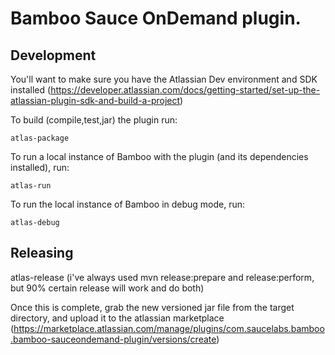 # Bamboo Sauce OnDemand plugin.

## Development

You'll want to make sure you have the Atlassian Dev environment and SDK installed (https://developer.atlassian.com/docs/getting-started/set-up-the-atlassian-plugin-sdk-and-build-a-project)

To build (compile,test,jar) the plugin run: 

	atlas-package

To run a local instance of Bamboo with the plugin (and its dependencies installed), run:

	atlas-run

To run the local instance of Bamboo in debug mode, run:

	atlas-debug

## Releasing

  atlas-release (i've always used mvn release:prepare and release:perform, but 90% certain release will work and do both)
  
Once this is complete, grab the new versioned jar file from the target directory, and upload it to the atlassian marketplace (https://marketplace.atlassian.com/manage/plugins/com.saucelabs.bamboo.bamboo-sauceondemand-plugin/versions/create)

